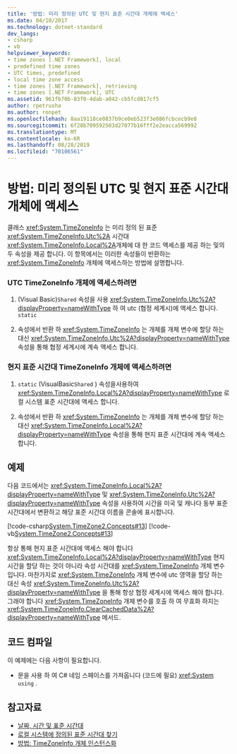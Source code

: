 ```yaml
---
title: '방법: 미리 정의된 UTC 및 현지 표준 시간대 개체에 액세스'
ms.date: 04/10/2017
ms.technology: dotnet-standard
dev_langs:
- csharp
- vb
helpviewer_keywords:
- time zones [.NET Framework], local
- predefined time zones
- UTC times, predefined
- local time zone access
- time zones [.NET Framework], retrieving
- time zones [.NET Framework], UTC
ms.assetid: 961fb70b-83f0-4dab-a042-cb5fcd817cf5
author: rpetrusha
ms.author: ronpet
ms.openlocfilehash: 8aa19118ce0837b9ce0eb523f3e086fcbcecb9e8
ms.sourcegitcommit: 6f28b709592503d27077b16fff2e2eacca569992
ms.translationtype: MT
ms.contentlocale: ko-KR
ms.lasthandoff: 08/28/2019
ms.locfileid: "70106561"
---
```

# <a name="how-to-access-the-predefined-utc-and-local-time-zone-objects"></a>방법: 미리 정의된 UTC 및 현지 표준 시간대 개체에 액세스

클래스 <xref:System.TimeZoneInfo> 는 미리 정의 된 표준 <xref:System.TimeZoneInfo.Utc%2A> 시간대 <xref:System.TimeZoneInfo.Local%2A>개체에 대 한 코드 액세스를 제공 하는 및의 두 속성을 제공 합니다. 이 항목에서는 이러한 속성들이 반환하는 <xref:System.TimeZoneInfo> 개체에 액세스하는 방법에 설명합니다.

### <a name="to-access-the-coordinated-universal-time-utc-timezoneinfo-object"></a>UTC TimeZoneInfo 개체에 액세스하려면

1. (Visual Basic)`Shared` 속성을 사용 <xref:System.TimeZoneInfo.Utc%2A?displayProperty=nameWithType> 하 여 utc (협정 세계시)에 액세스 합니다. `static`

2. 속성에서 반환 하 <xref:System.TimeZoneInfo> 는 개체를 개체 변수에 할당 하는 대신 <xref:System.TimeZoneInfo.Utc%2A?displayProperty=nameWithType> 속성을 통해 협정 세계시에 계속 액세스 합니다.

### <a name="to-access-the-local-time-zone"></a>현지 표준 시간대 TimeZoneInfo 개체에 액세스하려면

1. `static` (VisualBasic`Shared` ) 속성을사용하여<xref:System.TimeZoneInfo.Local%2A?displayProperty=nameWithType> 로컬 시스템 표준 시간대에 액세스 합니다.

2. 속성에서 반환 하 <xref:System.TimeZoneInfo> 는 개체를 개체 변수에 할당 하는 대신 <xref:System.TimeZoneInfo.Local%2A?displayProperty=nameWithType> 속성을 통해 현지 표준 시간대에 계속 액세스 합니다.

## <a name="example"></a>예제

다음 코드에서는 <xref:System.TimeZoneInfo.Local%2A?displayProperty=nameWithType> 및 <xref:System.TimeZoneInfo.Utc%2A?displayProperty=nameWithType> 속성을 사용하여 시간을 미국 및 캐나다 동부 표준 시간대에서 변환하고 해당 표준 시간대 이름을 콘솔에 표시합니다.

[!code-csharp[System.TimeZone2.Concepts#13](../../../samples/snippets/csharp/VS_Snippets_CLR_System/system.TimeZone2.Concepts/CS/TimeZone2Concepts.cs#13)]
[!code-vb[System.TimeZone2.Concepts#13](../../../samples/snippets/visualbasic/VS_Snippets_CLR_System/system.TimeZone2.Concepts/VB/TimeZone2Concepts.vb#13)]

항상 통해 현지 표준 시간대에 액세스 해야 합니다 <xref:System.TimeZoneInfo.Local%2A?displayProperty=nameWithType> 현지 시간을 할당 하는 것이 아니라 속성 시간대를 <xref:System.TimeZoneInfo> 개체 변수입니다. 마찬가지로 <xref:System.TimeZoneInfo> 개체 변수에 utc 영역을 할당 하는 대신 속성 <xref:System.TimeZoneInfo.Utc%2A?displayProperty=nameWithType> 을 통해 항상 협정 세계시에 액세스 해야 합니다. 그래야 합니다 <xref:System.TimeZoneInfo> 개체 변수를 호출 하 여 무효화 하지는 <xref:System.TimeZoneInfo.ClearCachedData%2A?displayProperty=nameWithType> 메서드.

## <a name="compiling-the-code"></a>코드 컴파일

이 예제에는 다음 사항이 필요합니다.

- 문을 사용 하 여 C# 네임 스페이스를 가져옵니다 (코드에 필요) <xref:System> `using` .

## <a name="see-also"></a>참고자료

- [날짜, 시간 및 표준 시간대](../../../docs/standard/datetime/index.md)
- [로컬 시스템에 정의된 표준 시간대 찾기](../../../docs/standard/datetime/finding-the-time-zones-on-local-system.md)
- [방법: TimeZoneInfo 개체 인스턴스화](../../../docs/standard/datetime/instantiate-time-zone-info.md)
